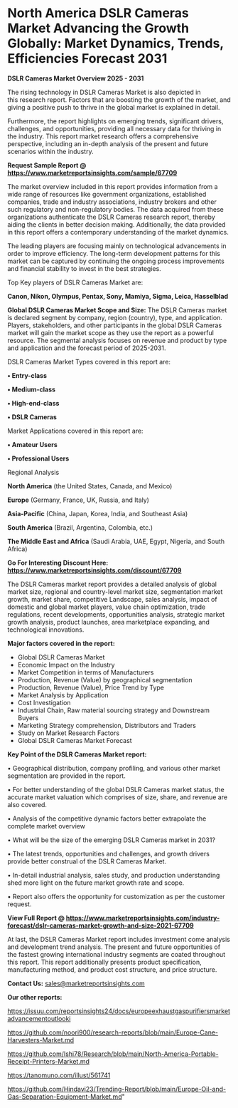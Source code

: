 # North America DSLR Cameras Market Advancing the Growth Globally: Market Dynamics, Trends, Efficiencies Forecast 2031

<Strong> DSLR Cameras Market Overview 2025 - 2031</strong>

The rising technology in DSLR Cameras Market is also depicted in this research report. Factors that are boosting the growth of the market, and giving a positive push to thrive in the global market is explained in detail.

Furthermore, the report highlights on emerging trends, significant drivers, challenges, and opportunities, providing all necessary data for thriving in the industry. This report market research offers a comprehensive perspective, including an in-depth analysis of the present and future scenarios within the industry.

<strong>Request Sample Report @ <a href=https://www.marketreportsinsights.com/sample/67709>https://www.marketreportsinsights.com/sample/67709</a></strong>

The market overview included in this report provides information from a wide range of resources like government organizations, established companies, trade and industry associations, industry brokers and other such regulatory and non-regulatory bodies. The data acquired from these organizations authenticate the DSLR Cameras research report, thereby aiding the clients in better decision making. Additionally, the data provided in this report offers a contemporary understanding of the market dynamics.

The leading players are focusing mainly on technological advancements in order to improve efficiency. The long-term development patterns for this market can be captured by continuing the ongoing process improvements and financial stability to invest in the best strategies.

Top Key players of DSLR Cameras Market are:

<strong>Canon, Nikon, Olympus, Pentax, Sony, Mamiya, Sigma, Leica, Hasselblad</strong>

<strong><b>Global DSLR Cameras Market Scope and Size:</b></strong>
The DSLR Cameras market is declared segment by company, region (country), type, and application. Players, stakeholders, and other participants in the global DSLR Cameras market will gain the market scope as they use the report as a powerful resource. The segmental analysis focuses on revenue and product by type and application and the forecast period of 2025-2031.

DSLR Cameras Market Types covered in this report are:

<strong>• Entry-class

• Medium-class

• High-end-class

• DSLR Cameras</strong>

Market Applications covered in this report are:

<strong>• Amateur Users

• Professional Users</strong> 

Regional Analysis

<strong>North America</strong> (the United States, Canada, and Mexico)

<strong>Europe</strong> (Germany, France, UK, Russia, and Italy)

<strong>Asia-Pacific</strong> (China, Japan, Korea, India, and Southeast Asia)

<strong>South America</strong> (Brazil, Argentina, Colombia, etc.)

<strong>The Middle East and Africa</strong> (Saudi Arabia, UAE, Egypt, Nigeria, and South Africa)

<strong>Go For Interesting Discount Here: <a href=https://www.marketreportsinsights.com/discount/67709>https://www.marketreportsinsights.com/discount/67709</a></strong>

The DSLR Cameras market report provides a detailed analysis of global market size, regional and country-level market size, segmentation market growth, market share, competitive Landscape, sales analysis, impact of domestic and global market players, value chain optimization, trade regulations, recent developments, opportunities analysis, strategic market growth analysis, product launches, area marketplace expanding, and technological innovations.

<strong><b>Major factors covered in the report:</b></strong>
<ul>
  <li>Global DSLR Cameras Market </li>
  <li>Economic Impact on the Industry</li>
  <li>Market Competition in terms of Manufacturers</li>
  <li>Production, Revenue (Value) by geographical segmentation</li>
  <li>Production, Revenue (Value), Price Trend by Type</li>
  <li>Market Analysis by Application</li>
  <li>Cost Investigation</li>
  <li>Industrial Chain, Raw material sourcing strategy and Downstream Buyers</li>
  <li>Marketing Strategy comprehension, Distributors and Traders</li>
  <li>Study on Market Research Factors</li>
  <li>Global DSLR Cameras Market Forecast</li>
</ul>

<strong><b>Key Point of the DSLR Cameras Market report:</b></strong>

• Geographical distribution, company profiling, and various other market segmentation are provided in the report.

• For better understanding of the global DSLR Cameras market status, the accurate market valuation which comprises of size, share, and revenue are also covered.

• Analysis of the competitive dynamic factors better extrapolate the complete market overview

• What will be the size of the emerging DSLR Cameras market in 2031?

• The latest trends, opportunities and challenges, and growth drivers provide better construal of the DSLR Cameras Market.

• In-detail industrial analysis, sales study, and production understanding shed more light on the future market growth rate and scope.

• Report also offers the opportunity for customization as per the customer request.

<strong><b>View Full Report @ <a href=https://www.marketreportsinsights.com/industry-forecast/dslr-cameras-market-growth-and-size-2021-67709>https://www.marketreportsinsights.com/industry-forecast/dslr-cameras-market-growth-and-size-2021-67709</a></b></strong>


At last, the DSLR Cameras Market report includes investment come analysis and development trend analysis. The present and future opportunities of the fastest growing international industry segments are coated throughout this report. This report additionally presents product specification, manufacturing method, and product cost structure, and price structure.

<strong>Contact Us:</strong>
sales@marketreportsinsights.com

<strong>Our other reports:</strong>

<a href=https://issuu.com/reportsinsights24/docs/europeexhaustgaspurifiersmarketadvancementoutlooki>https://issuu.com/reportsinsights24/docs/europeexhaustgaspurifiersmarketadvancementoutlooki</a>

<a href=https://github.com/noori900/research-reports/blob/main/Europe-Cane-Harvesters-Market.md>https://github.com/noori900/research-reports/blob/main/Europe-Cane-Harvesters-Market.md</a>

<a href=https://github.com/Ishi78/Research/blob/main/North-America-Portable-Receipt-Printers-Market.md>https://github.com/Ishi78/Research/blob/main/North-America-Portable-Receipt-Printers-Market.md</a>

<a href=https://tanomuno.com/illust/561741>https://tanomuno.com/illust/561741</a>

<a href=https://github.com/Hindavi23/Trending-Report/blob/main/Europe-Oil-and-Gas-Separation-Equipment-Market.md>https://github.com/Hindavi23/Trending-Report/blob/main/Europe-Oil-and-Gas-Separation-Equipment-Market.md</a>"

